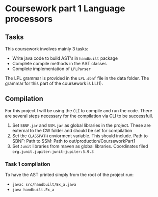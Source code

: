 # Coursework part 1 Language processors

## Tasks
This coursework involves mainly 3 tasks:
- Write java code to build AST's in `handbuilt` package
- Complete compile methods in the AST classes
- Complete implementation of `LPLParser`

The LPL grammar is provided in the `LPL.sbnf` file in the data folder. The grammar for this part of the coursework is LL(1).

## Compilation
For this project I will be using the `CLI` to compile and run the code. There are several steps necessary for the compilation via CLI to be successfull.

1. Set `SBNF.jar` and `SSM.jar` as global libraries in the project. These are external to the CW folder and should be set for compilation
2. Set the `CLASSPATH` enviorment variable. This should include. Path to SBNF: Path to SSM: Path to out/production/CourseworkPart1
3. Set `Junit` libraries from maven as global libraries. Coordinates filed `org.junit.jupiter:junit-jupiter:5.9.3`


### Task 1 compilation
 To have the AST printed simply from the root of the project run:
 - `javac src/handbuilt/Ex_a.java`
 - `java handbuilt.Ex_a`


